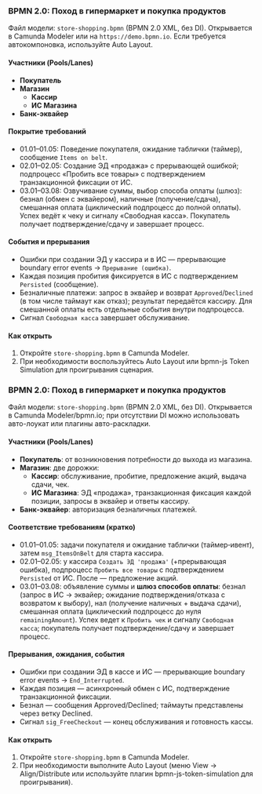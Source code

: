 ### BPMN 2.0: Поход в гипермаркет и покупка продуктов

Файл модели: `store-shopping.bpmn` (BPMN 2.0 XML, без DI). Открывается в Camunda Modeler или на `https://demo.bpmn.io`. Если требуется автокомпоновка, используйте Auto Layout.

#### Участники (Pools/Lanes)
- **Покупатель**
- **Магазин**
  - **Кассир**
  - **ИС Магазина**
- **Банк‑эквайер**

#### Покрытие требований
- 01.01–01.05: Поведение покупателя, ожидание таблички (таймер), сообщение `Items on belt`.
- 02.01–02.05: Создание ЭД «продажа» с прерывающей ошибкой; подпроцесс «Пробить все товары» с подтверждением транзакционной фиксации от ИС.
- 03.01–03.08: Озвучивание суммы, выбор способа оплаты (шлюз): безнал (обмен с эквайером), наличные (получение/сдача), смешанная оплата (циклический подпроцесс до полной оплаты). Успех ведёт к чекy и сигналу «Свободная касса». Покупатель получает подтверждение/сдачу и завершает процесс.

#### События и прерывания
- Ошибки при создании ЭД у кассира и в ИС — прерывающие boundary error events → `Прерывание (ошибка)`.
- Каждая позиция пробития фиксируется в ИС с подтверждением `Persisted` (сообщение).
- Безналичные платежи: запрос в эквайер и возврат `Approved`/`Declined` (в том числе таймаут как отказ); результат передаётся кассиру. Для смешанной оплаты есть отдельные события внутри подпроцесса.
- Сигнал `Свободная касса` завершает обслуживание.

#### Как открыть
1. Откройте `store-shopping.bpmn` в Camunda Modeler.
2. При необходимости воспользуйтесь Auto Layout или bpmn-js Token Simulation для проигрывания сценария.

### BPMN 2.0: Поход в гипермаркет и покупка продуктов

Файл модели: `store-shopping.bpmn` (BPMN 2.0 XML, без DI). Открывается в Camunda Modeler/bpmn.io; при отсутствии DI можно использовать авто-лоукат или плагины авто-раскладки.

#### Участники (Pools/Lanes)
- **Покупатель**: от возникновения потребности до выхода из магазина.
- **Магазин**: две дорожки:
  - **Кассир**: обслуживание, пробитие, предложение акций, выдача сдачи, чек.
  - **ИС Магазина**: ЭД «продажа», транзакционная фиксация каждой позиции, запросы в эквайер и ответы кассиру.
- **Банк‑эквайер**: авторизация безналичных платежей.

#### Соответствие требованиям (кратко)
- 01.01–01.05: задачи покупателя и ожидание таблички (таймер‑ивент), затем `msg_ItemsOnBelt` для старта кассира.
- 02.01–02.05: у кассира `Создать ЭД 'продажа'` (+прерывающая ошибка), подпроцесс `Пробить все товары` с подтверждением `Persisted` от ИС. После — предложение акций.
- 03.01–03.08: объявление суммы и **шлюз способов оплаты**: безнал (запрос в ИС → эквайер; ожидание подтверждения/отказа с возвратом к выбору), нал (получение наличных + выдача сдачи), смешанная оплата (циклический подпроцесс до нуля `remainingAmount`). Успех ведет к `Пробить чек` и сигналу `Свободная касса`; покупатель получает подтверждение/сдачу и завершает процесс.

#### Прерывания, ожидания, события
- Ошибки при создании ЭД в кассе и ИС — прерывающие boundary error events → `End_Interrupted`.
- Каждая позиция — асинхронный обмен с ИС, подтверждение транзакционной фиксации.
- Безнал — сообщения Approved/Declined; таймауты представлены через ветку Declined.
- Сигнал `sig_FreeCheckout` — конец обслуживания и готовность кассы.

#### Как открыть
1. Откройте `store-shopping.bpmn` в Camunda Modeler.
2. При необходимости выполните Auto Layout (меню View → Align/Distribute или используйте плагин bpmn-js-token-simulation для проигрывания).

